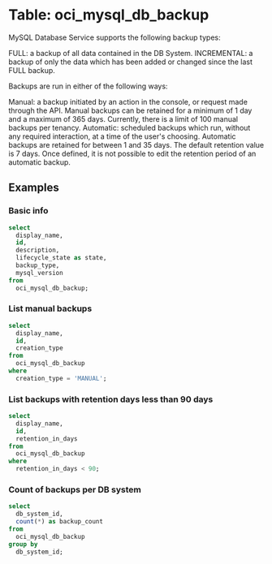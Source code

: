 # Table: oci_mysql_db_backup

MySQL Database Service supports the following backup types:

FULL: a backup of all data contained in the DB System.
INCREMENTAL: a backup of only the data which has been added or changed since the last FULL backup.

Backups are run in either of the following ways:

Manual: a backup initiated by an action in the console, or request made through the API. Manual backups can be retained for a minimum of 1 day and a maximum of 365 days. Currently, there is a limit of 100 manual backups per tenancy.
Automatic: scheduled backups which run, without any required interaction, at a time of the user's choosing. Automatic backups are retained for between 1 and 35 days. The default retention value is 7 days. Once defined, it is not possible to edit the retention period of an automatic backup.

## Examples

### Basic info

```sql
select
  display_name,
  id,
  description,
  lifecycle_state as state,
  backup_type,
  mysql_version
from
  oci_mysql_db_backup;
```

### List manual backups

```sql
select
  display_name,
  id,
  creation_type
from
  oci_mysql_db_backup
where
  creation_type = 'MANUAL';
```

### List backups with retention days less than 90 days

```sql
select
  display_name,
  id,
  retention_in_days
from
  oci_mysql_db_backup
where
  retention_in_days < 90;
```

### Count of backups per DB system

```sql
select
  db_system_id,
  count(*) as backup_count
from
  oci_mysql_db_backup
group by
  db_system_id;
```
